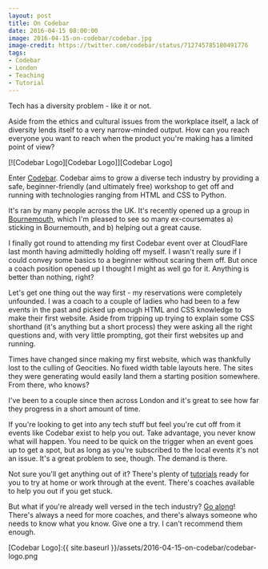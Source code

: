 ```yaml
---
layout: post
title: On Codebar
date: 2016-04-15 08:00:00
image: 2016-04-15-on-codebar/codebar.jpg
image-credit: https://twitter.com/codebar/status/712745785180491776
tags:
- Codebar
- London
- Teaching
- Tutorial
---
```


Tech has a diversity problem - like it or not. 

Aside from the ethics and cultural issues from the workplace itself, a lack of diversity lends itself to a very narrow-minded output. How can you reach everyone you want to reach when the product you're making has a limited point of view?

[![Codebar Logo][Codebar Logo]][Codebar Logo]

Enter [Codebar][Codebar]. Codebar aims to grow a diverse tech industry by providing a safe, beginner-friendly (and ultimately free) workshop to get off and running with technologies ranging from HTML and CSS to Python.

It's ran by many people across the UK. It's recently opened up a group in [Bournemouth][Bournemouth Codebar], which I'm pleased to see so many ex-coursemates a) sticking in Bournemouth, and b) helping out a great cause.

I finally got round to attending my first Codebar event over at CloudFlare last month having admittedly holding off myself. I wasn't really sure if I could convey some basics to a beginner without scaring them off. But once a coach position opened up I thought I might as well go for it. Anything is better than nothing, right?

Let's get one thing out the way first - my reservations were completely unfounded. I was a coach to a couple of ladies who had been to a few events in the past and picked up enough HTML and CSS knowledge to make their first website. Aside from tripping up trying to explain some CSS shorthand (it's anything but a short process) they were asking all the right questions and, with very little prompting, got their first websites up and running.

Times have changed since making my first website, which was thankfully lost to the culling of Geocities. No fixed width table layouts here. The sites they were generating would easily land them a starting position somewhere. From there, who knows?

I've been to a couple since then across London and it's great to see how far they progress in a short amount of time. 

If you're looking to get into any tech stuff but feel you're cut off from it events like Codebar exist to help you out. Take advantage, you never know what will happen. You need to be quick on the trigger when an event goes up to get a spot, but as long as you're subscribed to the local events it's not an issue. It's a great problem to see, though. The demand is there.

Not sure you'll get anything out of it? There's plenty of [tutorials][Codebar Tutorials] ready for you to try at home or work through at the event. There's coaches available to help you out if you get stuck.

But what if you're already well versed in the tech industry? [Go along][Codebar Events]! There's always a need for more coaches, and there's always someone who needs to know what you know. Give one a try. I can't recommend them enough. 

[Codebar Logo]:{{ site.baseurl }}/assets/2016-04-15-on-codebar/codebar-logo.png


[Codebar]:http://codebar.io
[Bournemouth Codebar]:https://codebar.io/bournemouth
[Codebar Events]:https://codebar.io/events
[Codebar Tutorials]:https://tutorials.codebar.io